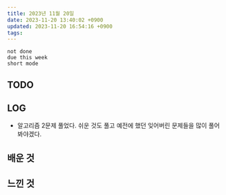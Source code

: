 ```yaml
---
title: 2023년 11월 20일
date: 2023-11-20 13:40:02 +0900
updated: 2023-11-20 16:54:16 +0900
tags: 
---
```


```tasks
not done 
due this week
short mode
```

## TODO

## LOG

- 알고리즘 2문제 풀었다. 쉬운 것도 풀고 예전에 했던 잊어버린 문제들을 많이 풀어봐야겠다.

## 배운 것

## 느낀 것